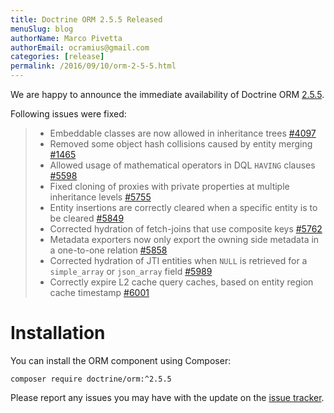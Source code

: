 ```yaml
---
title: Doctrine ORM 2.5.5 Released
menuSlug: blog
authorName: Marco Pivetta
authorEmail: ocramius@gmail.com
categories: [release]
permalink: /2016/09/10/orm-2-5-5.html
---
```

We are happy to announce the immediate availability of Doctrine ORM
[2.5.5](https://github.com/doctrine/doctrine2/releases/tag/v2.5.5).

Following issues were fixed:

> -   Embeddable classes are now allowed in inheritance trees
>     [\#4097](https://github.com/doctrine/doctrine2/issues/4097)
> -   Removed some object hash collisions caused by entity merging
>     [\#1465](https://github.com/doctrine/doctrine2/pull/1465)
> -   Allowed usage of mathematical operators in DQL `HAVING` clauses
>     [\#5598](https://github.com/doctrine/doctrine2/pull/5598)
> -   Fixed cloning of proxies with private properties at multiple
>     inheritance levels
>     [\#5755](https://github.com/doctrine/doctrine2/pull/5755)
> -   Entity insertions are correctly cleared when a specific entity is
>     to be cleared
>     [\#5849](https://github.com/doctrine/doctrine2/issues/5849)
> -   Corrected hydration of fetch-joins that use composite keys
>     [\#5762](https://github.com/doctrine/doctrine2/issues/5762)
> -   Metadata exporters now only export the owning side metadata in a
>     one-to-one relation
>     [\#5858](https://github.com/doctrine/doctrine2/issues/5858)
> -   Corrected hydration of JTI entities when `NULL` is retrieved for a
>     `simple_array` or `json_array` field
>     [\#5989](https://github.com/doctrine/doctrine2/issues/5989)
> -   Correctly expire L2 cache query caches, based on entity region
>     cache timestamp
>     [\#6001](https://github.com/doctrine/doctrine2/issues/6001)

Installation
============

You can install the ORM component using Composer:

~~~~ {.sourceCode .shell}
composer require doctrine/orm:^2.5.5
~~~~

Please report any issues you may have with the update on the [issue
tracker](https://github.com/doctrine/doctrine2/issues).
